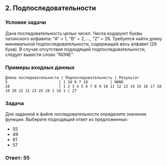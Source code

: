 ## 2. Подпоследовательности

### Условие задачи
Дана последовательность целых чисел. Числа кодируют буквы латинского алфавита: "А" = 1, "B" = 2, …, "Z" = 26. Требуется найти длину минимальной подпоследовательности, содержащей весь алфавит (26 букв). В случае отсутствия подходящей подпоследовательности, следует вывести слово "NONE".

### Примеры входных данных
```
Длина последовательности | Подпоследовательность | Результат
5                       | 1 10 6 7 18          | NONE
28                      | 1 2 3 4 5 6 7 8 9 10 11 12 13 14 15 16 17 18 19 20 22 21 23 25 26 1 24 1 | 27
```

### Задача
Для заданной в файле последовательности определите значение функции. Выберите подходящий ответ из предложенных:
- 55
- 49
- 61
- 57

### Ответ: 55 